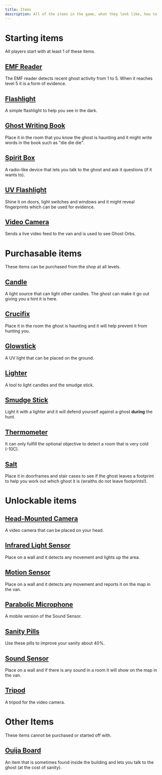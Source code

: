 ```yaml
---
title: Items
description: All of the items in the game, what they look like, how to use them and tips and tricks.
---
```


# Starting items

All players start with at least 1 of these items.

## [EMF Reader](./emf-reader)

The EMF reader detects recent ghost activity from 1 to 5. When it reaches level 5 it is a form of evidence.

## [Flashlight](./flashlight)

A simple flashlight to help you see in the dark.

## [Ghost Writing Book](./ghost-writing-book)

Place it in the room that you know the ghost is haunting and it might write words in the book such as "die die die".

## [Spirit Box](./spirit-box)

A radio-like device that lets you talk to the ghost and ask it questions (if it wants to).

## [UV Flashlight](./uv-flashlight)

Shine it on doors, light switches and windows and it might reveal fingerprints which can be used for evidence.

## [Video Camera](./video-camera)

Sends a live video feed to the van and is used to see Ghost Orbs.

# Purchasable items

These items can be purchased from the shop at all levels.

## [Candle](./candle)

A light source that can light other candles. The ghost can make it go out giving you a hint it is here.

## [Crucifix](./crucifix)

Place it in the room the ghost is haunting and it will help prevent it from hunting you.

## [Glowstick](./glowstick)

A UV light that can be placed on the ground.

## [Lighter](./lighter)

A tool to light candles and the smudge stick.

## [Smudge Stick](./smudge-stick)

Light it with a lighter and it will defend yourself against a ghost **during** the hunt.

## [Thermometer](./thermometer)

It can only fulfill the optional objective to detect a room that is very cold (-10C).

## [Salt](./salt)

Place it in doorframes and stair cases to see if the ghost leaves a footprint to help you work out which ghost it is (wraiths do not leave footprints!).

# Unlockable items

## [Head-Mounted Camera](./head-mounted-camera)

A video camera that can be placed on your head.

## [Infrared Light Sensor](./infrared-light-sensor)

Place on a wall and it detects any movement and lights up the area.

## [Motion Sensor](./motion-sensor)

Place on a wall and it detects any movement and reports it on the map in the van.

## [Parabolic Microphone](./parabolic-microphone)

A mobile version of the Sound Sensor.

## [Sanity Pills](./sanity-pills)

Use these pills to improve your sanity about 40%.

## [Sound Sensor](./sound-sensor)

Place on a wall and if there is any sound in a room it will show on the map in the van.

## [Tripod](./tripod)

A tripod for the video camera.

# Other Items

These items cannot be purchased or started off with.

## [Ouija Board](./ouija-board)

An item that is sometimes found inside the building and lets you talk to the ghost (at the cost of sanity).
